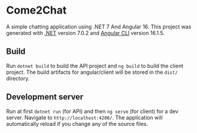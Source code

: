 # Come2Chat

A simple chatting application using .NET 7 And Angular 16.
This project was generated with [.NET](https://dotnet.microsoft.com/en-us/download/dotnet/7.0) version 7.0.2 and [Angular CLI](https://github.com/angular/angular-cli) version 16.1.5.

## Build

Run `dotnet build` to build the API project and `ng build` to build the client project. The build artifacts for angular/client will be stored in the `dist/` directory.

## Development server

Run at first `dotnet run` (for API) and then `ng serve` (for client) for a dev server. Navigate to `http://localhost:4200/`. The application will automatically reload if you change any of the source files.
